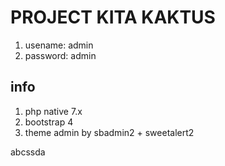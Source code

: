 # PROJECT KITA KAKTUS

1. usename: admin
2. password: admin

## info
1. php native 7.x
2. bootstrap 4
2. theme admin by sbadmin2 + sweetalert2

abcssda